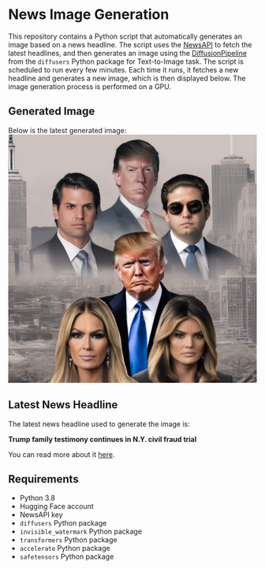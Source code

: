 # News Image Generation
This repository contains a Python script that automatically generates an image based on a news headline. The script uses the [NewsAPI](https://newsapi.org/) to fetch the latest headlines, and then generates an image using the [DiffusionPipeline](https://github.com/huggingface/diffusers) from the `diffusers` Python package for Text-to-Image task.
The script is scheduled to run every few minutes. Each time it runs, it fetches a new headline and generates a new image, which is then displayed below. The image generation process is performed on a GPU.

## Generated Image
Below is the latest generated image:
![Generated Image](image.png)

## Latest News Headline
The latest news headline used to generate the image is:

**Trump family testimony continues in N.Y. civil fraud trial**

You can read more about it [here](https://news.google.com/rss/articles/CBMiTmh0dHBzOi8vd3d3LmF4aW9zLmNvbS8yMDIzLzExLzAyL2VyaWMtdHJ1bXAtdGVzdGlmeS1uZXcteW9yay1jaXZpbC1mcmF1ZC10cmlhbNIBAA?oc=5).

## Requirements
- Python 3.8
- Hugging Face account
- NewsAPI key
- `diffusers` Python package
- `invisible_watermark` Python package
- `transformers` Python package
- `accelerate` Python package
- `safetensors` Python package
